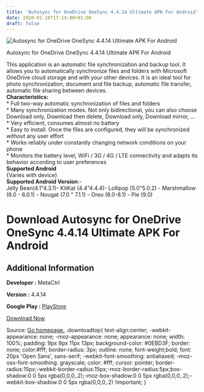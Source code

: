 ```yaml
---
title: 'Autosync for OneDrive OneSync 4.4.14 Ultimate APK For Android'
date: 2020-01-16T17:14:00+01:00
draft: false
---
```


![Autosync for OneDrive OneSync 4.4.14 Ultimate APK For Android](https://i2.wp.com/apkhome.net/wp-content/uploads/2020/01/Autosync-for-OneDrive-OneSync-4.4.14-Ultimate.png "Autosync for OneDrive OneSync 4.4.14 Ultimate APK For Android")

  

Autosync for OneDrive OneSync 4.4.14 Ultimate APK For Android

This application is an automatic file synchronization and backup tool. It allows you to automatically synchronize files and folders with Microsoft OneDrive cloud storage and with your other devices. It is an ideal tool for photo synchronization, document and file backup, automatic file transfer, automatic file sharing between devices.  
**Characteristics:**  
\* Full two-way automatic synchronization of files and folders  
\* Many synchronization modes. Not only bidirectional, you can also choose Download only, Download then delete, Download only, Download mirror, ...  
\* Very efficient, consumes almost no battery  
\* Easy to install. Once the files are configured, they will be synchronized without any user effort  
\* Works reliably under constantly changing network conditions on your phone  
\* Monitors the battery level, WiFi / 3G / 4G / LTE connectivity and adapts its behavior according to user preferences  
**Supported Android**  
{Varies with device}  
**Supported Android Version**:-  
Jelly Bean(4.1"4.3.1)- KitKat (4.4"4.4.4)- Lollipop (5.0"5.0.2) - Marshmallow (6.0 - 6.0.1) - Nougat (7.0 " 7.1.1) - Oreo (8.0-8.1) - Pie (9.0)

Download Autosync for OneDrive OneSync 4.4.14 Ultimate APK For Android
======================================================================

Additional Information
----------------------

**Developer :** MetaCtrl

**Version :** 4.4.14

**Google Play :** [PlayStore](https://play.google.com/store/apps/details?id=com.ttxapps.onesyncv2)

  

[Download Now](https://store4app.co/post/autosync-for-onedrive-onesync-4-4-14-ultimate-apk-for-android_1579187982)

  
Source: [Go homepage.](https://store4app.co/post/autosync-for-onedrive-onesync-4-4-14-ultimate-apk-for-android_1579187982) .downloadtop{ text-align:center; -webkit-appearance: none; -moz-appearance: none; appearance: none; width: 100%; padding: 9px 9px 11px 13px; background-color: #0EBD3F; border: none; color:#fff; border-radius: 3px; outline: none; font-weight;bold; font: 20px 'Open Sans', sans-serif; -webkit-font-smoothing: antialiased; -moz-osx-font-smoothing: grayscale; color: #fff; cursor: pointer; border-radius:15px;-webkit-border-radius:15px;-moz-border-radius:5px;box-shadow:0 0 5px rgba(0,0,0,.2);-moz-box-shadow:0 0 5px rgba(0,0,0,.2);-webkit-box-shadow:0 0 5px rgba(0,0,0,.2) !important; }